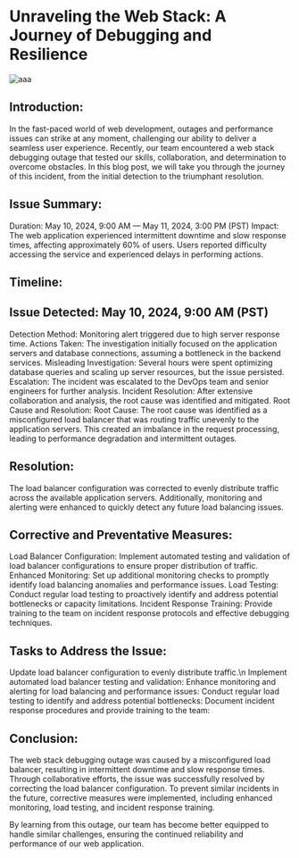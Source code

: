 # Unraveling the Web Stack: A Journey of Debugging and Resilience
![aaa](https://github.com/efa07/alx-system_engineering-devops/assets/142996049/dd85ae52-c16c-415a-b068-a855d802b248)
## Introduction:
In the fast-paced world of web development, outages and performance issues can strike at any moment, challenging our ability to deliver a seamless user experience. Recently, our team encountered a web stack debugging outage that tested our skills, collaboration, and determination to overcome obstacles. In this blog post, we will take you through the journey of this incident, from the initial detection to the triumphant resolution.

## Issue Summary:
Duration: May 10, 2024, 9:00 AM — May 11, 2024, 3:00 PM (PST)
Impact: The web application experienced intermittent downtime and slow response times, affecting approximately 60% of users. Users reported difficulty accessing the service and experienced delays in performing actions.

## Timeline:

## Issue Detected: May 10, 2024, 9:00 AM (PST)
Detection Method: Monitoring alert triggered due to high server response time.
Actions Taken: The investigation initially focused on the application servers and database connections, assuming a bottleneck in the backend services.
Misleading Investigation: Several hours were spent optimizing database queries and scaling up server resources, but the issue persisted.
Escalation: The incident was escalated to the DevOps team and senior engineers for further analysis.
Incident Resolution: After extensive collaboration and analysis, the root cause was identified and mitigated.
Root Cause and Resolution:
Root Cause: The root cause was identified as a misconfigured load balancer that was routing traffic unevenly to the application servers. This created an imbalance in the request processing, leading to performance degradation and intermittent outages.

## Resolution: 
The load balancer configuration was corrected to evenly distribute traffic across the available application servers. Additionally, monitoring and alerting were enhanced to quickly detect any future load balancing issues.

## Corrective and Preventative Measures:

Load Balancer Configuration: Implement automated testing and validation of load balancer configurations to ensure proper distribution of traffic.
Enhanced Monitoring: Set up additional monitoring checks to promptly identify load balancing anomalies and performance issues.
Load Testing: Conduct regular load testing to proactively identify and address potential bottlenecks or capacity limitations.
Incident Response Training: Provide training to the team on incident response protocols and effective debugging techniques.

## Tasks to Address the Issue:

Update load balancer configuration to evenly distribute traffic.\n
Implement automated load balancer testing and validation:
Enhance monitoring and alerting for load balancing and performance issues:
Conduct regular load testing to identify and address potential bottlenecks:
Document incident response procedures and provide training to the team:

## Conclusion:
The web stack debugging outage was caused by a misconfigured load balancer, resulting in intermittent downtime and slow response times. Through collaborative efforts, the issue was successfully resolved by correcting the load balancer configuration. To prevent similar incidents in the future, corrective measures were implemented, including enhanced monitoring, load testing, and incident response training.

By learning from this outage, our team has become better equipped to handle similar challenges, ensuring the continued reliability and performance of our web application.
